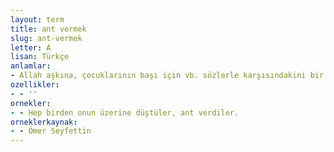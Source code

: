 ```yaml
---
layout: term
title: ant vermek
slug: ant-vermek
letter: A
lisan: Türkçe
anlamlar:
- Allah aşkına, çocuklarının başı için vb. sözlerle karşısındakini bir şeye zorlamak
ozellikler:
- - ''
ornekler:
- - Hep birden onun üzerine düştüler, ant verdiler.
orneklerkaynak:
- - Ömer Seyfettin
---
```

